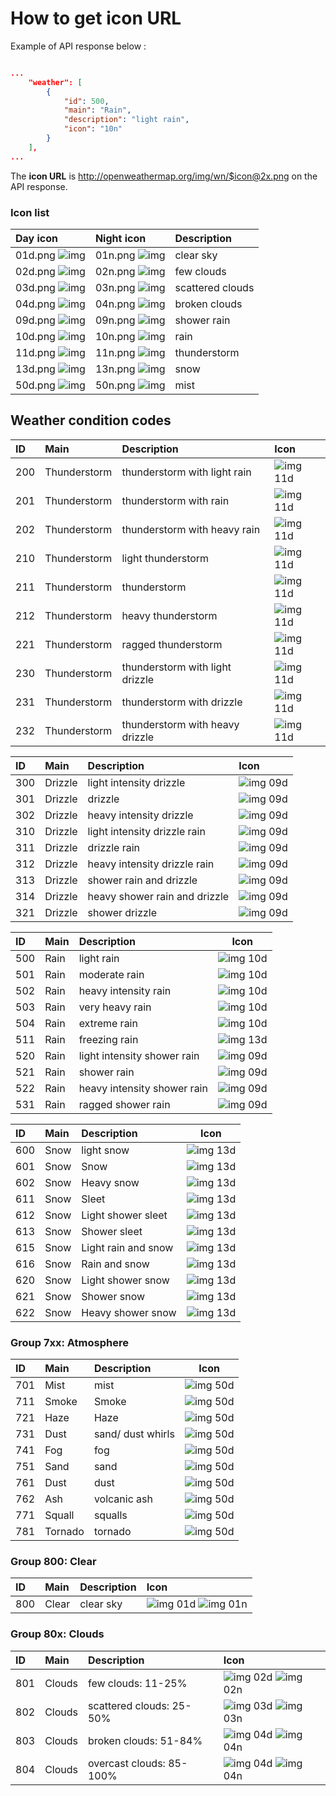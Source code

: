 # How to get icon URL

Example of API response below :

```json

...
    "weather": [
        {
            "id": 500,
            "main": "Rain",
            "description": "light rain",
            "icon": "10n"
        }
    ],
...
```

The **icon URL**  is	 http://openweathermap.org/img/wn/$icon@2x.png    on the API response.

### Icon list

| Day icon                                                    | Night icon                                                  | Description      |
| :---------------------------------------------------------- | :---------------------------------------------------------- | :--------------- |
| 01d.png ![img](http://openweathermap.org/img/wn/01d@2x.png) | 01n.png ![img](http://openweathermap.org/img/wn/01n@2x.png) | clear sky        |
| 02d.png ![img](http://openweathermap.org/img/wn/02d@2x.png) | 02n.png ![img](http://openweathermap.org/img/wn/02n@2x.png) | few clouds       |
| 03d.png ![img](http://openweathermap.org/img/wn/03d@2x.png) | 03n.png ![img](http://openweathermap.org/img/wn/03n@2x.png) | scattered clouds |
| 04d.png ![img](http://openweathermap.org/img/wn/04d@2x.png) | 04n.png ![img](http://openweathermap.org/img/wn/04n@2x.png) | broken clouds    |
| 09d.png ![img](http://openweathermap.org/img/wn/09d@2x.png) | 09n.png ![img](http://openweathermap.org/img/wn/09n@2x.png) | shower rain      |
| 10d.png ![img](http://openweathermap.org/img/wn/10d@2x.png) | 10n.png ![img](http://openweathermap.org/img/wn/10n@2x.png) | rain             |
| 11d.png ![img](http://openweathermap.org/img/wn/11d@2x.png) | 11n.png ![img](http://openweathermap.org/img/wn/11n@2x.png) | thunderstorm     |
| 13d.png ![img](http://openweathermap.org/img/wn/13d@2x.png) | 13n.png ![img](http://openweathermap.org/img/wn/13n@2x.png) | snow             |
| 50d.png ![img](http://openweathermap.org/img/wn/50d@2x.png) | 50n.png ![img](http://openweathermap.org/img/wn/50n@2x.png) | mist             |



## Weather condition codes

| ID   | Main         | Description                     | Icon                                                    |
| :--- | :----------- | :------------------------------ | :------------------------------------------------------ |
| 200  | Thunderstorm | thunderstorm with light rain    | ![img](http://openweathermap.org/img/wn/11d@2x.png) 11d |
| 201  | Thunderstorm | thunderstorm with rain          | ![img](http://openweathermap.org/img/wn/11d@2x.png) 11d |
| 202  | Thunderstorm | thunderstorm with heavy rain    | ![img](http://openweathermap.org/img/wn/11d@2x.png) 11d |
| 210  | Thunderstorm | light thunderstorm              | ![img](http://openweathermap.org/img/wn/11d@2x.png) 11d |
| 211  | Thunderstorm | thunderstorm                    | ![img](http://openweathermap.org/img/wn/11d@2x.png) 11d |
| 212  | Thunderstorm | heavy thunderstorm              | ![img](http://openweathermap.org/img/wn/11d@2x.png) 11d |
| 221  | Thunderstorm | ragged thunderstorm             | ![img](http://openweathermap.org/img/wn/11d@2x.png) 11d |
| 230  | Thunderstorm | thunderstorm with light drizzle | ![img](http://openweathermap.org/img/wn/11d@2x.png) 11d |
| 231  | Thunderstorm | thunderstorm with drizzle       | ![img](http://openweathermap.org/img/wn/11d@2x.png) 11d |
| 232  | Thunderstorm | thunderstorm with heavy drizzle | ![img](http://openweathermap.org/img/wn/11d@2x.png) 11d |



| ID   | Main    | Description                   | Icon                                                    |
| :--- | :------ | :---------------------------- | :------------------------------------------------------ |
| 300  | Drizzle | light intensity drizzle       | ![img](http://openweathermap.org/img/wn/09d@2x.png) 09d |
| 301  | Drizzle | drizzle                       | ![img](http://openweathermap.org/img/wn/09d@2x.png) 09d |
| 302  | Drizzle | heavy intensity drizzle       | ![img](http://openweathermap.org/img/wn/09d@2x.png) 09d |
| 310  | Drizzle | light intensity drizzle rain  | ![img](http://openweathermap.org/img/wn/09d@2x.png) 09d |
| 311  | Drizzle | drizzle rain                  | ![img](http://openweathermap.org/img/wn/09d@2x.png) 09d |
| 312  | Drizzle | heavy intensity drizzle rain  | ![img](http://openweathermap.org/img/wn/09d@2x.png) 09d |
| 313  | Drizzle | shower rain and drizzle       | ![img](http://openweathermap.org/img/wn/09d@2x.png) 09d |
| 314  | Drizzle | heavy shower rain and drizzle | ![img](http://openweathermap.org/img/wn/09d@2x.png) 09d |
| 321  | Drizzle | shower drizzle                | ![img](http://openweathermap.org/img/wn/09d@2x.png) 09d |



| ID   | Main | Description                 | Icon                                                    |
| :--- | :--- | :-------------------------- | ------------------------------------------------------- |
| 500  | Rain | light rain                  | ![img](http://openweathermap.org/img/wn/10d@2x.png) 10d |
| 501  | Rain | moderate rain               | ![img](http://openweathermap.org/img/wn/10d@2x.png) 10d |
| 502  | Rain | heavy intensity rain        | ![img](http://openweathermap.org/img/wn/10d@2x.png) 10d |
| 503  | Rain | very heavy rain             | ![img](http://openweathermap.org/img/wn/10d@2x.png) 10d |
| 504  | Rain | extreme rain                | ![img](http://openweathermap.org/img/wn/10d@2x.png) 10d |
| 511  | Rain | freezing rain               | ![img](http://openweathermap.org/img/wn/13d@2x.png) 13d |
| 520  | Rain | light intensity shower rain | ![img](http://openweathermap.org/img/wn/09d@2x.png) 09d |
| 521  | Rain | shower rain                 | ![img](http://openweathermap.org/img/wn/09d@2x.png) 09d |
| 522  | Rain | heavy intensity shower rain | ![img](http://openweathermap.org/img/wn/09d@2x.png) 09d |
| 531  | Rain | ragged shower rain          | ![img](http://openweathermap.org/img/wn/09d@2x.png) 09d |



| ID   | Main | Description         | Icon                                                    |
| :--- | :--- | :------------------ | ------------------------------------------------------- |
| 600  | Snow | light snow          | ![img](http://openweathermap.org/img/wn/13d@2x.png) 13d |
| 601  | Snow | Snow                | ![img](http://openweathermap.org/img/wn/13d@2x.png) 13d |
| 602  | Snow | Heavy snow          | ![img](http://openweathermap.org/img/wn/13d@2x.png) 13d |
| 611  | Snow | Sleet               | ![img](http://openweathermap.org/img/wn/13d@2x.png) 13d |
| 612  | Snow | Light shower sleet  | ![img](http://openweathermap.org/img/wn/13d@2x.png) 13d |
| 613  | Snow | Shower sleet        | ![img](http://openweathermap.org/img/wn/13d@2x.png) 13d |
| 615  | Snow | Light rain and snow | ![img](http://openweathermap.org/img/wn/13d@2x.png) 13d |
| 616  | Snow | Rain and snow       | ![img](http://openweathermap.org/img/wn/13d@2x.png) 13d |
| 620  | Snow | Light shower snow   | ![img](http://openweathermap.org/img/wn/13d@2x.png) 13d |
| 621  | Snow | Shower snow         | ![img](http://openweathermap.org/img/wn/13d@2x.png) 13d |
| 622  | Snow | Heavy shower snow   | ![img](http://openweathermap.org/img/wn/13d@2x.png) 13d |



### Group 7xx: Atmosphere

| ID   | Main    | Description       | Icon                                                    |
| :--- | :------ | :---------------- | ------------------------------------------------------- |
| 701  | Mist    | mist              | ![img](http://openweathermap.org/img/wn/50d@2x.png) 50d |
| 711  | Smoke   | Smoke             | ![img](http://openweathermap.org/img/wn/50d@2x.png) 50d |
| 721  | Haze    | Haze              | ![img](http://openweathermap.org/img/wn/50d@2x.png) 50d |
| 731  | Dust    | sand/ dust whirls | ![img](http://openweathermap.org/img/wn/50d@2x.png) 50d |
| 741  | Fog     | fog               | ![img](http://openweathermap.org/img/wn/50d@2x.png) 50d |
| 751  | Sand    | sand              | ![img](http://openweathermap.org/img/wn/50d@2x.png) 50d |
| 761  | Dust    | dust              | ![img](http://openweathermap.org/img/wn/50d@2x.png) 50d |
| 762  | Ash     | volcanic ash      | ![img](http://openweathermap.org/img/wn/50d@2x.png) 50d |
| 771  | Squall  | squalls           | ![img](http://openweathermap.org/img/wn/50d@2x.png) 50d |
| 781  | Tornado | tornado           | ![img](http://openweathermap.org/img/wn/50d@2x.png) 50d |



### Group 800: Clear

| ID   | Main  | Description | Icon                                                         |
| :--- | :---- | :---------- | :----------------------------------------------------------- |
| 800  | Clear | clear sky   | ![img](http://openweathermap.org/img/wn/01d@2x.png) 01d ![img](http://openweathermap.org/img/w/01n.png) 01n |



### Group 80x: Clouds

| ID   | Main   | Description              | Icon                                                         |
| :--- | :----- | :----------------------- | :----------------------------------------------------------- |
| 801  | Clouds | few clouds: 11-25%       | ![img](http://openweathermap.org/img/wn/02d@2x.png) 02d ![img](http://openweathermap.org/img/wn/02n@2x.png) 02n |
| 802  | Clouds | scattered clouds: 25-50% | ![img](http://openweathermap.org/img/wn/03d@2x.png) 03d ![img](http://openweathermap.org/img/wn/03n@2x.png) 03n |
| 803  | Clouds | broken clouds: 51-84%    | ![img](http://openweathermap.org/img/wn/04d@2x.png) 04d ![img](http://openweathermap.org/img/wn/04n@2x.png) 04n |
| 804  | Clouds | overcast clouds: 85-100% | ![img](http://openweathermap.org/img/wn/04d@2x.png) 04d ![img](http://openweathermap.org/img/wn/04n@2x.png) 04n |